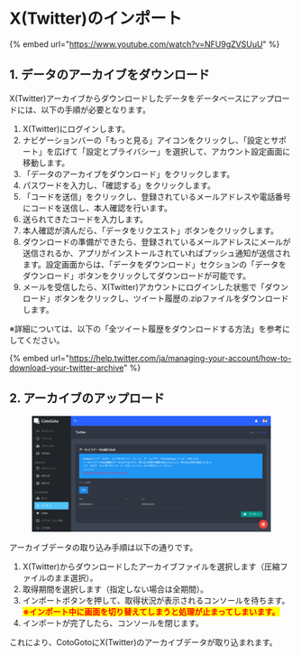 # X(Twitter)のインポート

{% embed url="https://www.youtube.com/watch?v=NFU9gZVSUuU" %}

## 1. データのアーカイブをダウンロード

X(Twitter)アーカイブからダウンロードしたデータをデータベースにアップロードには、以下の手順が必要となります。

1. X(Twitter)にログインします。
2. ナビゲーションバーの「もっと見る」アイコンをクリックし、「設定とサポート」を広げて「設定とプライバシー」を選択して、アカウント設定画面に移動します。
3. 「データのアーカイブをダウンロード」をクリックします。
4. パスワードを入力し、「確認する」をクリックします。
5. 「コードを送信」をクリックし、登録されているメールアドレスや電話番号にコードを送信し、本人確認を行います。
6. 送られてきたコードを入力します。
7. 本人確認が済んだら、「データをリクエスト」ボタンをクリックします。
8. ダウンロードの準備ができたら、登録されているメールアドレスにメールが送信されるか、アプリがインストールされていればプッシュ通知が送信されます。設定画面からは、「データをダウンロード」セクションの「データをダウンロード」ボタンをクリックしてダウンロードが可能です。
9. メールを受信したら、X(Twitter)アカウントにログインした状態で「ダウンロード」ボタンをクリックし、ツイート履歴の.zipファイルをダウンロードします。

※詳細については、以下の「全ツイート履歴をダウンロードする方法」を参考にしてください。

{% embed url="https://help.twitter.com/ja/managing-your-account/how-to-download-your-twitter-archive" %}

## 2. アーカイブのアップロード

<figure><img src="../.gitbook/assets/image (3).png" alt=""><figcaption></figcaption></figure>

アーカイブデータの取り込み手順は以下の通りです。

1. X(Twitter)からダウンロードしたアーカイブファイルを選択します（圧縮ファイルのまま選択）。
2. 取得期間を選択します（指定しない場合は全期間）。
3. インポートボタンを押して、取得状況が表示されるコンソールを待ちます。\
   <mark style="color:red;">**※インポート中に画面を切り替えてしまうと処理が止まってしまいます。**</mark>
4. インポートが完了したら、コンソールを閉じます。

これにより、CotoGotoにX(Twitter)のアーカイブデータが取り込まれます。

